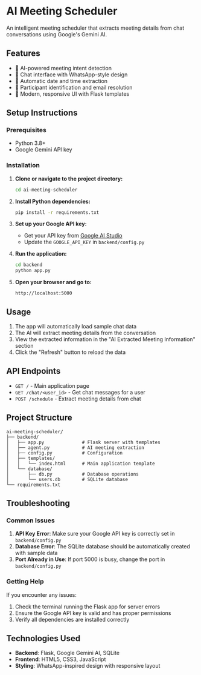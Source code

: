 # AI Meeting Scheduler

An intelligent meeting scheduler that extracts meeting details from chat conversations using Google's Gemini AI.

## Features

- 🤖 AI-powered meeting intent detection
- 💬 Chat interface with WhatsApp-style design
- 📅 Automatic date and time extraction
- 👥 Participant identification and email resolution
- 🎨 Modern, responsive UI with Flask templates

## Setup Instructions

### Prerequisites

- Python 3.8+
- Google Gemini API key

### Installation

1. **Clone or navigate to the project directory:**
   ```bash
   cd ai-meeting-scheduler
   ```

2. **Install Python dependencies:**
   ```bash
   pip install -r requirements.txt
   ```

3. **Set up your Google API key:**
   - Get your API key from [Google AI Studio](https://makersuite.google.com/app/apikey)
   - Update the `GOOGLE_API_KEY` in `backend/config.py`

4. **Run the application:**
   ```bash
   cd backend
   python app.py
   ```

5. **Open your browser and go to:**
   ```
   http://localhost:5000
   ```

## Usage

1. The app will automatically load sample chat data
2. The AI will extract meeting details from the conversation
3. View the extracted information in the "AI Extracted Meeting Information" section
4. Click the "Refresh" button to reload the data

## API Endpoints

- `GET /` - Main application page
- `GET /chat/<user_id>` - Get chat messages for a user
- `POST /schedule` - Extract meeting details from chat

## Project Structure

```
ai-meeting-scheduler/
├── backend/
│   ├── app.py              # Flask server with templates
│   ├── agent.py            # AI meeting extraction
│   ├── config.py           # Configuration
│   ├── templates/
│   │   └── index.html      # Main application template
│   └── database/
│       ├── db.py           # Database operations
│       └── users.db        # SQLite database
└── requirements.txt
```

## Troubleshooting

### Common Issues

1. **API Key Error**: Make sure your Google API key is correctly set in `backend/config.py`
2. **Database Error**: The SQLite database should be automatically created with sample data
3. **Port Already in Use**: If port 5000 is busy, change the port in `backend/config.py`

### Getting Help

If you encounter any issues:
1. Check the terminal running the Flask app for server errors
2. Ensure the Google API key is valid and has proper permissions
3. Verify all dependencies are installed correctly

## Technologies Used

- **Backend**: Flask, Google Gemini AI, SQLite
- **Frontend**: HTML5, CSS3, JavaScript
- **Styling**: WhatsApp-inspired design with responsive layout 